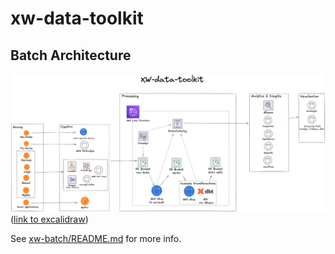 # xw-data-toolkit

## Batch Architecture
![xw batch architecture](./docs/xw-batch-architecture.png) ([link to excalidraw](https://excalidraw.com/#room=da880bb8f03ec9c46b51,BT7_6BAJuLkcX21F5Sbhzw))

See [xw-batch/README.md](./xw-batch/README.md) for more info.
